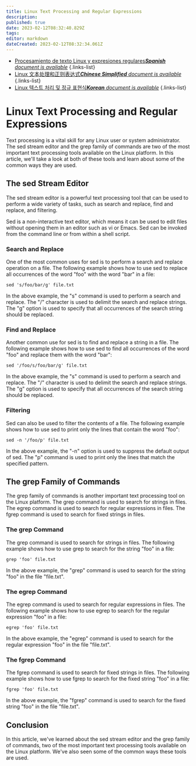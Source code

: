 ```yaml
---
title: Linux Text Processing and Regular Expressions
description: 
published: true
date: 2023-02-12T08:32:40.829Z
tags: 
editor: markdown
dateCreated: 2023-02-12T08:32:34.061Z
---
```


- [Procesamiento de texto Linux y expresiones regulares***Spanish** document is available*](/es/Knowledge-base/Linux/linux-text-processing-and-regular-expressions)
{.links-list}
- [Linux 文本处理和正则表达式***Chinese Simplified** document is available*](/zh/Knowledge-base/Linux/linux-text-processing-and-regular-expressions)
{.links-list}
- [Linux 텍스트 처리 및 정규 표현식***Korean** document is available*](/ko/Knowledge-base/Linux/linux-text-processing-and-regular-expressions)
{.links-list}


# Linux Text Processing and Regular Expressions

Text processing is a vital skill for any Linux user or system administrator. The sed stream editor and the grep family of commands are two of the most important text processing tools available on the Linux platform. In this article, we'll take a look at both of these tools and learn about some of the common ways they are used.

## The sed Stream Editor

The sed stream editor is a powerful text processing tool that can be used to perform a wide variety of tasks, such as search and replace, find and replace, and filtering.

Sed is a non-interactive text editor, which means it can be used to edit files without opening them in an editor such as vi or Emacs. Sed can be invoked from the command line or from within a shell script.

### Search and Replace

One of the most common uses for sed is to perform a search and replace operation on a file. The following example shows how to use sed to replace all occurrences of the word "foo" with the word "bar" in a file:

```
sed 's/foo/bar/g' file.txt
```

In the above example, the "s" command is used to perform a search and replace. The "/" character is used to delimit the search and replace strings. The "g" option is used to specify that all occurrences of the search string should be replaced.

### Find and Replace

Another common use for sed is to find and replace a string in a file. The following example shows how to use sed to find all occurrences of the word "foo" and replace them with the word "bar":

```
sed '/foo/s/foo/bar/g' file.txt
```

In the above example, the "s" command is used to perform a search and replace. The "/" character is used to delimit the search and replace strings. The "g" option is used to specify that all occurrences of the search string should be replaced.

### Filtering

Sed can also be used to filter the contents of a file. The following example shows how to use sed to print only the lines that contain the word "foo":

```
sed -n '/foo/p' file.txt
```

In the above example, the "-n" option is used to suppress the default output of sed. The "p" command is used to print only the lines that match the specified pattern.

## The grep Family of Commands

The grep family of commands is another important text processing tool on the Linux platform. The grep command is used to search for strings in files. The egrep command is used to search for regular expressions in files. The fgrep command is used to search for fixed strings in files.

### The grep Command

The grep command is used to search for strings in files. The following example shows how to use grep to search for the string "foo" in a file:

```
grep 'foo' file.txt
```

In the above example, the "grep" command is used to search for the string "foo" in the file "file.txt".

### The egrep Command

The egrep command is used to search for regular expressions in files. The following example shows how to use egrep to search for the regular expression "foo" in a file:

```
egrep 'foo' file.txt
```

In the above example, the "egrep" command is used to search for the regular expression "foo" in the file "file.txt".

### The fgrep Command

The fgrep command is used to search for fixed strings in files. The following example shows how to use fgrep to search for the fixed string "foo" in a file:

```
fgrep 'foo' file.txt
```

In the above example, the "fgrep" command is used to search for the fixed string "foo" in the file "file.txt".

## Conclusion

In this article, we've learned about the sed stream editor and the grep family of commands, two of the most important text processing tools available on the Linux platform. We've also seen some of the common ways these tools are used.